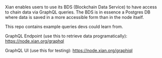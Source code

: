 Xian enables users to use its BDS (Blockchain Data Service) to have access to chain data via GraphQL queries. The BDS is in essence a Postgres DB where data is saved in a more accessible form than in the node itself.

This repo contains example queries devs could learn from.

GraphQL Endpoint (use this to retrieve data programatically):
https://node.xian.org/graphql

GraphQL UI (use this for testing):
https://node.xian.org/graphiql
